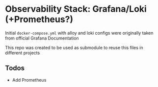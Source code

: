 # Observability Stack: Grafana/Loki (+Prometheus?)

Initial `docker-compose.yml` with alloy and loki configs were originally taken from official Grafana Documentation

This repo was created to be used as submodule to reuse this files in different projects

## Todos

-   Add Prometheus
